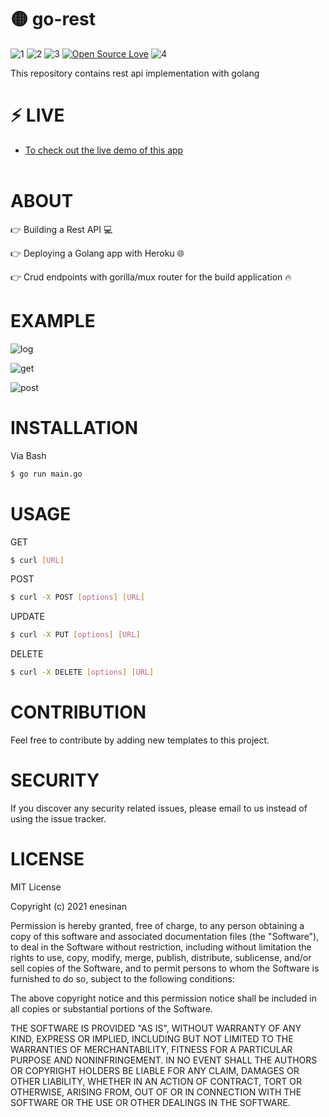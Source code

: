 # 🟡 go-rest
![1](https://img.shields.io/github/license/enesinan/go-rest) ![2](https://img.shields.io/github/last-commit/enesinan/go-rest) ![3](https://img.shields.io/github/languages/code-size/enesinan/go-rest) [![Open Source Love](https://badges.frapsoft.com/os/v1/open-source.png?v=103)](https://github.com/ellerbrock/open-source-badges/) ![4](https://img.shields.io/github/watchers/enesinan/go-rest?style=social) 

This repository contains rest api implementation with golang


# ⚡ LIVE  

 * <a href="https://go-restf.herokuapp.com/">To check out the live demo of this app</a></br> </br> 

# ABOUT

👉 Building a Rest API 💻

👉 Deploying a Golang app with Heroku 🌐

👉 Crud endpoints with gorilla/mux router for the build application 🔥

# EXAMPLE

![log](https://user-images.githubusercontent.com/72499839/142442059-1961eeb8-83a8-4893-8dee-f9f7a88d3c8a.png)

![get](https://user-images.githubusercontent.com/72499839/142442203-d7633f98-0960-4432-b08e-665af73849f0.png)

![post](https://user-images.githubusercontent.com/72499839/142442343-7cbbbcad-87d8-4204-96e0-d19d138f1ddd.png)

# INSTALLATION

Via Bash

``` bash
$ go run main.go
```

# USAGE

GET
``` bash
$ curl [URL]

```

POST
``` bash
$ curl -X POST [options] [URL]

```

UPDATE

``` bash
$ curl -X PUT [options] [URL]

```
DELETE

``` bash
$ curl -X DELETE [options] [URL]

```


# CONTRIBUTION

 Feel free to contribute by adding new templates to this project.


# SECURITY

If you discover any security related issues, please email to us instead of using the issue tracker.

# LICENSE

MIT License

Copyright (c) 2021 enesinan

Permission is hereby granted, free of charge, to any person obtaining a copy
of this software and associated documentation files (the "Software"), to deal
in the Software without restriction, including without limitation the rights
to use, copy, modify, merge, publish, distribute, sublicense, and/or sell
copies of the Software, and to permit persons to whom the Software is
furnished to do so, subject to the following conditions:

The above copyright notice and this permission notice shall be included in all
copies or substantial portions of the Software.

THE SOFTWARE IS PROVIDED "AS IS", WITHOUT WARRANTY OF ANY KIND, EXPRESS OR
IMPLIED, INCLUDING BUT NOT LIMITED TO THE WARRANTIES OF MERCHANTABILITY,
FITNESS FOR A PARTICULAR PURPOSE AND NONINFRINGEMENT. IN NO EVENT SHALL THE
AUTHORS OR COPYRIGHT HOLDERS BE LIABLE FOR ANY CLAIM, DAMAGES OR OTHER
LIABILITY, WHETHER IN AN ACTION OF CONTRACT, TORT OR OTHERWISE, ARISING FROM,
OUT OF OR IN CONNECTION WITH THE SOFTWARE OR THE USE OR OTHER DEALINGS IN THE
SOFTWARE.
 
